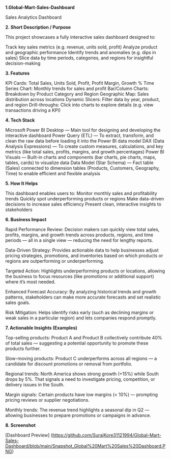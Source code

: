**1.Global-Mart-Sales-Dashboard**

Sales Analytics Dashboard

**2. Short Description / Purpose**

This project showcases a fully interactive sales dashboard designed to:

Track key sales metrics (e.g. revenue, units sold, profit)
Analyze product and geographic performance
Identify trends and anomalies (e.g. dips in sales)
Slice data by time periods, categories, and regions for insightful decision-making

**3. Features**

KPI Cards: Total Sales, Units Sold, Profit, Profit Margin, Growth %
Time Series Chart: Monthly trends for sales and profit
Bar/Column Charts: Breakdown by Product Category and Region
Geographic Map: Sales distribution across locations
Dynamic Slicers: Filter data by year, product, and region
Drill-throughs: Click into charts to explore details (e.g. view transactions driving a KPI)

**4. Tech Stack**
   
Microsoft Power BI Desktop — Main tool for designing and developing the interactive dashboard
Power Query (ETL) — To extract, transform, and clean the raw data before loading it into the Power BI data model
DAX (Data Analysis Expressions) — To create custom measures, calculations, and key metrics (like total sales, profits, margins, and growth percentages)
Power BI Visuals — Built-in charts and components (bar charts, pie charts, maps, tables, cards) to visualize data
Data Model (Star Schema) — Fact table (Sales) connected to dimension tables (Products, Customers, Geography, Time) to enable efficient and flexible analysis

**5. How It Helps**

This dashboard enables users to:
Monitor monthly sales and profitability trends
Quickly spot underperforming products or regions
Make data-driven decisions to increase sales efficiency
Present clean, interactive insights to stakeholders


**6. Business Impact**
   
Rapid Performance Review:
Decision makers can quickly view total sales, profits, margins, and growth trends across products, regions, and time periods — all in a single view — reducing the need for lengthy reports.

Data-Driven Strategy:
Provides actionable data to help businesses adjust pricing strategies, promotions, and inventories based on which products or regions are outperforming or underperforming.

Targeted Action:
Highlights underperforming products or locations, allowing the business to focus resources (like promotions or additional support) where it’s most needed.

Enhanced Forecast Accuracy:
By analyzing historical trends and growth patterns, stakeholders can make more accurate forecasts and set realistic sales goals.

Risk Mitigation:
Helps identify risks early (such as declining margins or weak sales in a particular region) and lets companies respond promptly.


**7. Actionable Insights (Examples)**

Top-selling products:
Product A and Product B collectively contribute 40% of total sales — suggesting a potential opportunity to promote these products further.

Slow-moving products:
Product C underperforms across all regions — a candidate for discount promotions or removal from portfolio.

Regional trends:
North America shows strong growth (+15%) while South drops by 5%. That signals a need to investigate pricing, competition, or delivery issues in the South.

Margin signals:
Certain products have low margins (< 10%) — prompting pricing reviews or supplier negotiations.

Monthly trends:
The revenue trend highlights a seasonal dip in Q2 — allowing businesses to prepare promotions or campaigns in advance.


**8. Screenshot**

[Dashboard Preview] (https://github.com/SurajKore31121994/Global-Mart-Sales-Dashboard/blob/main/Snapshot_Global%20Mart%20Sales%20Dashboard.PNG)
